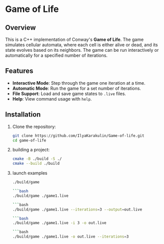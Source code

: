 # Game of Life

## Overview

This is a C++ implementation of Conway's **Game of Life**. The game simulates cellular automata, where each cell is either alive or dead, and its state evolves based on its neighbors. The game can be run interactively or automatically for a specified number of iterations.

## Features

- **Interactive Mode**: Step through the game one iteration at a time.
- **Automatic Mode**: Run the game for a set number of iterations.
- **File Support**: Load and save game states to `.live` files.
- **Help**: View command usage with `help`.

## Installation

1. Clone the repository:
   ```bash
   git clone https://github.com/IlyaKarakulin/Game-of-life.git
   cd game-of-life

2. building a project:
   ```bash
   cmake -B ./build -S ./
   cmake --build ./build

3. launch examples
   ```bash 
   ./build/game

   ```bash
   ./build/game ./game1.live

   ```bash
   ./build/game ./game1.live --iterations=3 --output=out.live

   ```bash
   ./build/game ./game1.live -i 3 -o out.live
   
   ```bash
   ./build/game ./game1.live -o out.live --iterations=3 

